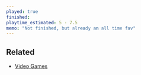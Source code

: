 ```yaml
---
played: true
finished:
playtime_estimated: 5 - 7.5
memo: "Not finished, but already an all time fav"
---
```


## Related
- [Video Games](notes/Video%20Games.md)